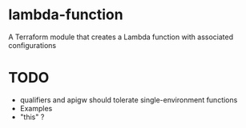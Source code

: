 # lambda-function
A Terraform module that creates a Lambda function with associated configurations

# TODO

- qualifiers and apigw should tolerate single-environment functions
- Examples
- "this" ?
